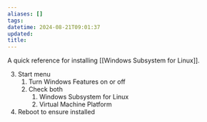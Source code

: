 ```yaml
---
aliases: []
tags: 
datetime: 2024-08-21T09:01:37
updated: 
title: 
---
```

A quick reference for installing [[Windows Subsystem for Linux]].

3. Start menu
	1. Turn Windows Features on or off
	2. Check both
		1. Windows Subsystem for Linux
		2. Virtual Machine Platform
4. Reboot to ensure installed